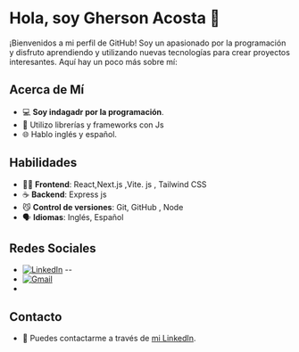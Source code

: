 # Hola, soy Gherson Acosta 👋

¡Bienvenidos a mi perfil de GitHub! Soy un apasionado por la programación y disfruto aprendiendo y utilizando nuevas tecnologías para crear proyectos interesantes. Aquí hay un poco más sobre mí:

## Acerca de Mí

- 💻 **Soy indagadr por la programación**.
- 🌟 Utilizo librerías y frameworks con Js
- 🌐 Hablo inglés y español.

## Habilidades

- 👨‍💻 **Frontend**: React,Next.js ,Vite. js , Tailwind CSS
- ☕ **Backend**: Express js 
- 😼 **Control de versiones**: Git, GitHub , Node
- 🗣️ **Idiomas**: Inglés, Español

## Redes Sociales

- [![LinkedIn](https://img.shields.io/badge/LinkedIn-0077B5?style=for-the-badge&logo=linkedin&logoColor=white)](https://www.linkedin.com/in/gherson-acosta-99519a201/)
-- 
- [![Gmail](https://img.shields.io/badge/Gmail-D14836?style=for-the-badge&logo=gmail&logoColor=white)](acostagherson@gmail.com)
-  
## Contacto

- 📧 Puedes contactarme a través de [mi LinkedIn](https://www.linkedin.com/in/gherson-acosta-99519a201/).



<!--
**Gherson-Lat/Gherson-Lat** is a ✨ _special_ ✨ repository because its `README.md` (this file) appears on your GitHub profile.

Here are some ideas to get you started:

- 🔭 I’m currently working on ...
- 🌱 I’m currently learning ...
- 👯 I’m looking to collaborate on ...
- 🤔 I’m looking for help with ...
- 💬 Ask me about ...
- 📫 How to reach me: ...
- 😄 Pronouns: ...
- ⚡ Fun fact: ...
-->
